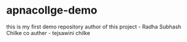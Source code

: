 # apnacollge-demo
this is my first demo repository
author of this project - Radha Subhash Chilke
co auther - tejsawini chilke